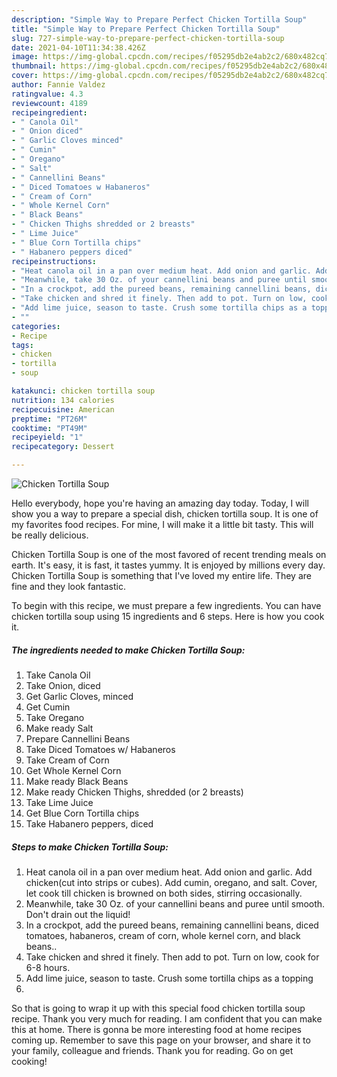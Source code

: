 ```yaml
---
description: "Simple Way to Prepare Perfect Chicken Tortilla Soup"
title: "Simple Way to Prepare Perfect Chicken Tortilla Soup"
slug: 727-simple-way-to-prepare-perfect-chicken-tortilla-soup
date: 2021-04-10T11:34:38.426Z
image: https://img-global.cpcdn.com/recipes/f05295db2e4ab2c2/680x482cq70/chicken-tortilla-soup-recipe-main-photo.jpg
thumbnail: https://img-global.cpcdn.com/recipes/f05295db2e4ab2c2/680x482cq70/chicken-tortilla-soup-recipe-main-photo.jpg
cover: https://img-global.cpcdn.com/recipes/f05295db2e4ab2c2/680x482cq70/chicken-tortilla-soup-recipe-main-photo.jpg
author: Fannie Valdez
ratingvalue: 4.3
reviewcount: 4189
recipeingredient:
- " Canola Oil"
- " Onion diced"
- " Garlic Cloves minced"
- " Cumin"
- " Oregano"
- " Salt"
- " Cannellini Beans"
- " Diced Tomatoes w Habaneros"
- " Cream of Corn"
- " Whole Kernel Corn"
- " Black Beans"
- " Chicken Thighs shredded or 2 breasts"
- " Lime Juice"
- " Blue Corn Tortilla chips"
- " Habanero peppers diced"
recipeinstructions:
- "Heat canola oil in a pan over medium heat. Add onion and garlic. Add chicken(cut into strips or cubes). Add cumin, oregano, and salt. Cover, let cook till chicken is browned on both sides, stirring occasionally."
- "Meanwhile, take 30 Oz. of your cannellini beans and puree until smooth. Don&#39;t drain out the liquid!"
- "In a crockpot, add the pureed beans, remaining cannellini beans, diced tomatoes, habaneros, cream of corn, whole kernel corn, and black beans.."
- "Take chicken and shred it finely. Then add to pot. Turn on low, cook for 6-8 hours."
- "Add lime juice, season to taste. Crush some tortilla chips as a topping"
- ""
categories:
- Recipe
tags:
- chicken
- tortilla
- soup

katakunci: chicken tortilla soup 
nutrition: 134 calories
recipecuisine: American
preptime: "PT26M"
cooktime: "PT49M"
recipeyield: "1"
recipecategory: Dessert

---
```



![Chicken Tortilla Soup](https://img-global.cpcdn.com/recipes/f05295db2e4ab2c2/680x482cq70/chicken-tortilla-soup-recipe-main-photo.jpg)

Hello everybody, hope you're having an amazing day today. Today, I will show you a way to prepare a special dish, chicken tortilla soup. It is one of my favorites food recipes. For mine, I will make it a little bit tasty. This will be really delicious.



Chicken Tortilla Soup is one of the most favored of recent trending meals on earth. It's easy, it is fast, it tastes yummy. It is enjoyed by millions every day. Chicken Tortilla Soup is something that I've loved my entire life. They are fine and they look fantastic.


To begin with this recipe, we must prepare a few ingredients. You can have chicken tortilla soup using 15 ingredients and 6 steps. Here is how you cook it.

<!--inarticleads1-->

##### The ingredients needed to make Chicken Tortilla Soup:

1. Take  Canola Oil
1. Take  Onion, diced
1. Get  Garlic Cloves, minced
1. Get  Cumin
1. Take  Oregano
1. Make ready  Salt
1. Prepare  Cannellini Beans
1. Take  Diced Tomatoes w/ Habaneros
1. Take  Cream of Corn
1. Get  Whole Kernel Corn
1. Make ready  Black Beans
1. Make ready  Chicken Thighs, shredded (or 2 breasts)
1. Take  Lime Juice
1. Get  Blue Corn Tortilla chips
1. Take  Habanero peppers, diced




<!--inarticleads2-->

##### Steps to make Chicken Tortilla Soup:

1. Heat canola oil in a pan over medium heat. Add onion and garlic. Add chicken(cut into strips or cubes). Add cumin, oregano, and salt. Cover, let cook till chicken is browned on both sides, stirring occasionally.
1. Meanwhile, take 30 Oz. of your cannellini beans and puree until smooth. Don&#39;t drain out the liquid!
1. In a crockpot, add the pureed beans, remaining cannellini beans, diced tomatoes, habaneros, cream of corn, whole kernel corn, and black beans..
1. Take chicken and shred it finely. Then add to pot. Turn on low, cook for 6-8 hours.
1. Add lime juice, season to taste. Crush some tortilla chips as a topping
1. 




So that is going to wrap it up with this special food chicken tortilla soup recipe. Thank you very much for reading. I am confident that you can make this at home. There is gonna be more interesting food at home recipes coming up. Remember to save this page on your browser, and share it to your family, colleague and friends. Thank you for reading. Go on get cooking!
